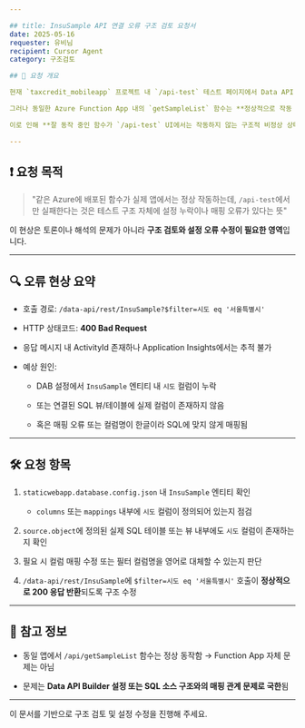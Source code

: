 ```yaml
---

## title: InsuSample API 연결 오류 구조 검토 요청서  
date: 2025-05-16  
requester: 유비님  
recipient: Cursor Agent  
category: 구조검토

## 📌 요청 개요

현재 `taxcredit_mobileapp` 프로젝트 내 `/api-test` 테스트 페이지에서 Data API Builder(DAB)를 통해 호출하는 `InsuSample` API가 400 오류를 반환하고 있습니다.

그러나 동일한 Azure Function App 내의 `getSampleList` 함수는 **정상적으로 작동 중이며**, 실제 앱에서도 성공적으로 사용되고 있습니다.

이로 인해 **잘 동작 중인 함수가 `/api-test` UI에서는 작동하지 않는 구조적 비정상 상태**가 발생했습니다.

---
```


## ❗ 요청 목적

> "같은 Azure에 배포된 함수가 실제 앱에서는 정상 작동하는데, `/api-test`에서만 실패한다는 것은 테스트 구조 자체에 설정 누락이나 매핑 오류가 있다는 뜻"

이 현상은 토론이나 해석의 문제가 아니라 **구조 검토와 설정 오류 수정이 필요한 영역**입니다.

---

## 🔍 오류 현상 요약

- 호출 경로: `/data-api/rest/InsuSample?$filter=시도 eq '서울특별시'`
    
- HTTP 상태코드: **400 Bad Request**
    
- 응답 메시지 내 ActivityId 존재하나 Application Insights에서는 추적 불가
    
- 예상 원인:
    
    - DAB 설정에서 `InsuSample` 엔티티 내 `시도` 컬럼이 누락
        
    - 또는 연결된 SQL 뷰/테이블에 실제 컬럼이 존재하지 않음
        
    - 혹은 매핑 오류 또는 컬럼명이 한글이라 SQL에 맞지 않게 매핑됨
        

---

## 🛠️ 요청 항목

1. `staticwebapp.database.config.json` 내 `InsuSample` 엔티티 확인
    
    - `columns` 또는 `mappings` 내부에 `시도` 컬럼이 정의되어 있는지 점검
        
2. `source.object`에 정의된 실제 SQL 테이블 또는 뷰 내부에도 `시도` 컬럼이 존재하는지 확인
    
3. 필요 시 컬럼 매핑 수정 또는 필터 컬럼명을 영어로 대체할 수 있는지 판단
    
4. `/data-api/rest/InsuSample`에 `$filter=시도 eq '서울특별시'` 호출이 **정상적으로 200 응답 반환**되도록 구조 수정
    

---

## 🧩 참고 정보

- 동일 앱에서 `/api/getSampleList` 함수는 정상 동작함 → Function App 자체 문제는 아님
    
- 문제는 **Data API Builder 설정 또는 SQL 소스 구조와의 매핑 관계 문제로 국한**됨
    

---

이 문서를 기반으로 구조 검토 및 설정 수정을 진행해 주세요.